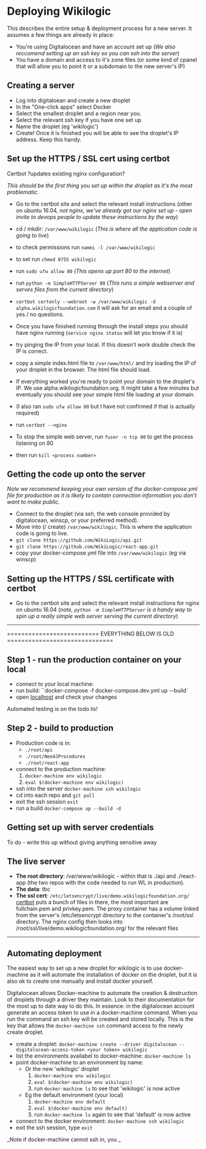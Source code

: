 # Deploying Wikilogic

This describes the entire setup & deployment process for a new server. It assumes a few things are already in place:

 - You're using Digitalocean and have an account set up (_We also reccomend setting up an ssh key so you can ssh into the server_)
 - You have a domain and access to it's zone files (or some kind of cpanel that will allow you to point it or a subdomain to the new server's IP)

## Creating a server

 - Log into digitaloean and create a new droplet
 - In the "One-click apps" select Docker 
 - Select the smallest droplet and a region near you. 
 - Select the relevant ssh key if you have one set up
 - Name the droplet (eg 'wikilogic')
 - Create! Once it is finished you will be able to see the droplet's IP address. Keep this handy.
 
## Set up the HTTPS / SSL cert using certbot

Certbot ?updates existing nginx configuration?

_This should be the first thing you set up within the droplet as it's the most problematic._

 - Go to the certbot site and select the relevant install instructions (other on ubuntu 16.04, _not nginx, we've already got our nginx set up - open invite to devops people to update these instructions by the way_)
 - cd / mkdir: `/var/www/wikilogic` (_This is where all the application code is going to live_)
 - to check permissions run `namei -l /var/www/wikilogic`
 - to set run `chmod 0755 wikilogic`
 - run `sudo ufw allow 80` (_This opens up port 80 to the internet_)
 - run `python -m SimpleHTTPServer 80` (_This runs a simple webserver and serves files from the current directory_)
 - `certbot certonly --webroot -w /var/www/wikilogic -d alpha.wikilogicfoundation.com` it will ask for an email and a couple of yes / no questions.


 - Once you have finished running through the install steps you should have nginx running (`service nginx status` will let you know if it is)
 - try pinging the IP from your local. If this doesn't work double check the IP is correct.
 - copy a simple index.html file to `/var/www/html/` and try loading the IP of your droplet in the browser. The html file should load.
 - If everything worked you're ready to point your domain to the droplet's IP. We use alpha.wikilogicfoundation.org. It might take a few minutes but eventually you should see your simple html file loading at your domain.
 - (I also ran `sudo ufw allow 80` but I have not confirmed if that is actually required)
 - run `certbot --nginx`

 - To stop the simple web server, run `fuser -n tcp 80` to get the process listening on 80
 - then run `kill <process number>`


## Getting the code up onto the server

_Note we recommend keeping your own version of the docker-compose.yml file for production as it is likely to contain connection information you don't want to make public._

 - Connect to the droplet (via ssh, the web console provided by digitalocean, winscp, or your preferred method). 
 - Move into (/ create) `/var/www/wikilogic`. This is where the application code is going to live. 
 - `git clone https://github.com/WikiLogic/api.git`
 - `git clone https://github.com/WikiLogic/react-app.git`
 - copy your docker-compose.yml file into `/var/www/wikilogic` (eg via winscp)
 
## Setting up the HTTPS / SSL certificate with certbot

 - Go to the certbot site and select the relevant install instructions for nginx on ubuntu 16.04 (_note, `python -m SimpleHTTPServer` is a handy way to spin up a really simple web server serving the current directory_)



---

========================== EVERYTHING BELOW IS OLD ==============================

## Step 1 - run the production container on your local

 - connect to your local machine:
 - run build: ``docker-compose -f docker-compose.dev.yml up --build`
 - open [localhost](http://localhost/) and check your changes

Automated testing is on the todo lis!

## Step 2 - build to production

 - Production code is in:
    - `./root/api`
    - `./root/Neo4JProcedures`
    - `./root/react-app`
 - connect to the production machine:
    1. `docker-machine env wikilogic`
    2. `eval $(docker-machine env wikilogic)`
 - ssh into the server `docker-machine ssh wikilogic`
 - cd into each repo and `git pull`
 - exit the ssh session `exit`
 - run a build `docker-compose up --build -d`

## Getting set up with server credentials

To do - write this up without giving anything sensitive away

## The live server

 - **The root directory**: /var/www/wikilogic - within that is ./api and ./react-app (the two repos with the code needed to run WL in production).
 - **The data**: tbc
 - **The ssl cert**: `/etc/letsencrypt/live/demo.wikilogicfoundation.org/` [certbot](https://certbot.eff.org/docs/) puts a bunch of files in there, the most important are fullchain.pem and privkey.pem. The proxy container has a volume linked from the server's /etc/letsencrypt directory to the container's /root/ssl directory. The nginx config then looks into /root/ssl/live/demo.wikilogicfoundation.org/ for the relevant files



---

## Automating deployment

The easiest way to set up a new droplet for wikilogic is to use docker-machine as it will automate the installation of docker on the droplet, but it is also ok to create one manually and install docker yourself.

Digitalocean allows Docker-machine to automate the creation & destruction of droplets through a driver they maintain. Look to their documentation for the most up to date way to do this. In essence: in the digitalocean account generate an access token to use in a docker-machine command. When you run the command an ssh key will be created and stored locally. This is the key that allows the `docker-machine ssh` command access to the newly create droplet.

 - create a droplet: `docker-machine create --driver digitalocean --digitalocean-access-token <your token> wikilogic`
 - list the environments availabel to docker-machine: `docker-machine ls`
 - point docker-machine to an environment by name:
    - Or the new 'wikilogic' droplet 
        1. `docker-machine env wikilogic`
        2. `eval $(docker-machine env wikilogic)`
        3. run `docker-machine ls` to see that 'wikilogic' is now active
    - Eg the default environment (your local)
        1. `docker-machine env default`
        2. `eval $(docker-machine env default)`
        3. run `docker-machine ls` again to see that 'default' is now active
 - connect to the docker environment: `docker-machine ssh wikilogic`
 - exit the ssh session, type `exit`

_Note if docker-machine cannot ssh in, you _